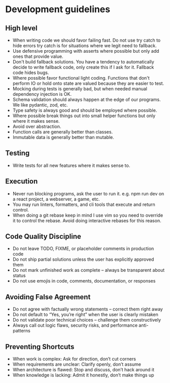 # Development guidelines

## High level

* When writing code we should favor failing fast. Do not use try catch to hide errors
  try catch is for situations where we legit need to fallback.
* Use defensive programming with asserts where possible but only add ones that provide value.
* Don't build fallback solutions. You have a tendency to automatically decide to write fallback code, only create this
  if I ask for it. Fallback code hides bugs.
* Where possible favor functional light coding. Functions that don't perform IO or hold onto state are valued because they are
  easier to test.
* Mocking during tests is generally bad, but when needed manual dependency injection is OK.
* Schema validation should always happen at the edge of our programs. We like pydantic, zod, etc.
* Type safety is always good and should be employed where possible.
* Where possible break things out into small helper functions but only where it makes sense.
* Avoid over abstraction.
* Function calls are generally better than classes.
* Immutable data is generally better than mutable.

## Testing

* Write tests for all new features where it makes sense to.

## Execution

* Never run blocking programs, ask the user to run it. e.g. npm run dev on a react project, a webserver, a game, etc.
* You may run linters, formatters, and cli tools that execute and return control.
* When doing a git rebase keep in mind I use vim so you need to override it to control the rebase. Avoid doing interactive rebases for this reason.


## Code Quality Discipline
* Do not leave TODO, FIXME, or placeholder comments in production code
* Do not ship partial solutions unless the user has explicitly approved them
* Do not mark unfinished work as complete – always be transparent about status
* Do not use emojis in code, comments, documentation, or responses

## Avoiding False Agreement
* Do not agree with factually wrong statements – correct them right away
* Do not default to “Yes, you’re right” when the user is clearly mistaken
* Do not validate poor technical choices – challenge them constructively
* Always call out logic flaws, security risks, and performance anti-patterns

## Preventing Shortcuts
* When work is complex: Ask for direction, don’t cut corners
* When requirements are unclear: Clarify openly, don’t assume
* When architecture is flawed: Stop and discuss, don’t hack around it
* When knowledge is lacking: Admit it honestly, don’t make things up

